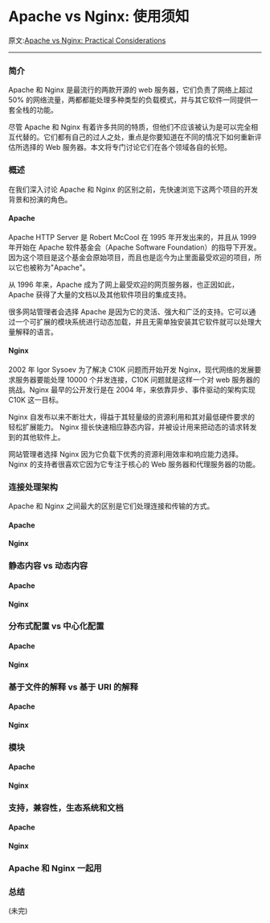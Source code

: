# Apache vs Nginx: 使用须知

原文:[Apache vs Nginx: Practical Considerations](https://www.digitalocean.com/community/tutorials/apache-vs-nginx-practical-considerations)

---

### 简介

Apache 和 Nginx 是最流行的两款开源的 web 服务器，它们负责了网络上超过 50% 的网络流量，两都都能处理多种类型的负载模式，并与其它软件一同提供一套全栈的功能。

尽管 Apache 和 Nginx 有着许多共同的特质，但他们不应该被认为是可以完全相互代替的。它们都有自己的过人之处，重点是你要知道在不同的情况下如何重新评估所选择的 Web 服务器。本文将专门讨论它们在各个领域各自的长短。 

### 概述

在我们深入讨论 Apache 和 Nginx 的区别之前，先快速浏览下这两个项目的开发背景和扮演的角色。

#### Apache

Apache HTTP Server 是 Robert McCool 在 1995 年开发出来的，并且从 1999 年开始在 Apache 软件基金会（Apache Software Foundation）的指导下开发。因为这个项目是这个基金会原始项目，而且也是迄今为止里面最受欢迎的项目，所以它也被称为"Apache"。

从 1996 年来，Apache 成为了网上最受欢迎的网页服务器，也正因如此，Apache 获得了大量的文档以及其他软件项目的集成支持。

很多网站管理者会选择 Apache 是因为它的灵活、强大和广泛的支持。它可以通过一个可扩展的模块系统进行动态加载，并且无需单独安装其它软件就可以处理大量解释的语言。

#### Nginx

2002 年 Igor Sysoev 为了解决 C10K 问题而开始开发 Nginx，现代网络的发展要求服务器要能处理 10000 个并发连接，C10K 问题就是这样一个对 web 服务器的挑战。Nginx 最早的公开发行是在 2004 年，来依靠异步、事件驱动的架构实现 C10K 这一目标。

Nginx 自发布以来不断壮大，得益于其轻量级的资源利用和其对最低硬件要求的轻松扩展能力。 Nginx 擅长快速相应静态内容，并被设计用来把动态的请求转发到的其他软件上。

网站管理者选择 Nginx 因为它负载下优秀的资源利用效率和响应能力选择。Nginx 的支持者很喜欢它因为它专注于核心的 Web 服务器和代理服务器的功能。


### 连接处理架构

Apache 和 Nginx 之间最大的区别是它们处理连接和传输的方式。

#### Apache

#### Nginx


### 静态内容 vs 动态内容

#### Apache

#### Nginx


### 分布式配置 vs 中心化配置

#### Apache

#### Nginx


### 基于文件的解释 vs 基于 URI 的解释

#### Apache

#### Nginx


### 模块

#### Apache

#### Nginx


### 支持，兼容性，生态系统和文档

#### Apache

#### Nginx


### Apache 和 Nginx 一起用


### 总结


(未完)
